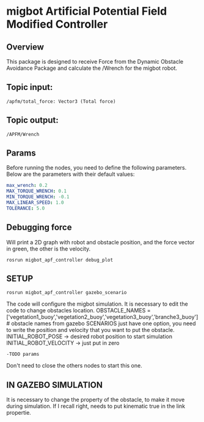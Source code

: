 # migbot Artificial Potential Field Modified Controller

## Overview

This package is designed to receive Force from the Dynamic Obstacle Avoidance Package and calculate the /Wrench for the migbot robot.

## Topic input:

    /apfm/total_force: Vector3 (Total force)

## Topic output:

    /APFM/Wrench

## Params

Before running the nodes, you need to define the following parameters. Below are the parameters with their default values:

```yaml
max_wrench: 0.2
MAX_TORQUE_WRENCH: 0.1
MIN_TORQUE_WRENCH: -0.1
MAX_LINEAR_SPEED: 1.0
TOLERANCE: 5.0
```

## Debugging force

Will print a 2D graph with robot and obstacle position, and the force vector in green, the other is the velocity.

    rosrun migbot_apf_controller debug_plot

## SETUP

    rosrun migbot_apf_controller gazebo_scenario

The code will configure the migbot simulation. It is necessary to edit the code to change obstacles location.
OBSTACLE_NAMES = ['vegetation1_buoy','vegetation2_buoy','vegetation3_buoy','branche3_buoy']  # obstacle names from gazebo
SCENARIOS just have one option, you need to write the position and velocity that you want to put the obstacle.
INITIAL_ROBOT_POSE -> desired robot position to start simulation
INITIAL_ROBOT_VELOCITY -> just put in zero

    -TODO params

Don't need to close the others nodes to start this one.


## IN GAZEBO SIMULATION

It is necessary to change the property of the obstacle, to make it move during simulation.
If I recall right, needs to put kinematic true in the link propertie.
